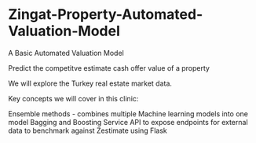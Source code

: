 # Zingat-Property-Automated-Valuation-Model
A Basic Automated Valuation Model

Predict the competitve estimate cash offer value of a property

We will explore the Turkey real estate market data.

Key concepts we will cover in this clinic:

Ensemble methods - combines multiple Machine learning models into one model
Bagging and Boosting 
Service API to expose endpoints for external data to benchmark against Zestimate using Flask





